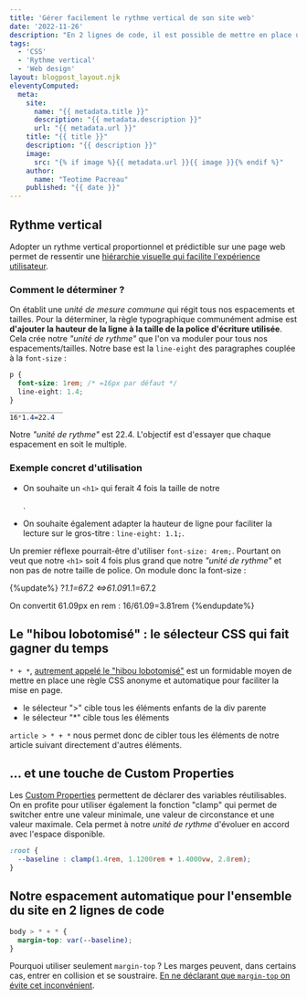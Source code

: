 ```yaml
---
title: 'Gérer facilement le rythme vertical de son site web'
date: '2022-11-26'
description: "En 2 lignes de code, il est possible de mettre en place un système d'espacement modulable et réutilisable qui s'adapte à toutes les mises en page."
tags: 
  - 'CSS'
  - 'Rythme vertical'
  - 'Web design'
layout: blogpost_layout.njk
eleventyComputed:
  meta:
    site:
      name: "{{ metadata.title }}"
      description: "{{ metadata.description }}"
      url: "{{ metadata.url }}"
    title: "{{ title }}"
    description: "{{ description }}"
    image:
      src: "{% if image %}{{ metadata.url }}{{ image }}{% endif %}"
    author:
      name: "Teotime Pacreau"
    published: "{{ date }}"
---
```

## Rythme vertical

Adopter un rythme vertical proportionnel et prédictible sur une page web permet de ressentir une [hiérarchie visuelle qui facilite l'expérience utilisateur](https://24ways.org/2006/compose-to-a-vertical-rhythm/).

### Comment le déterminer ?

On établit une *unité de mesure commune* qui régit tous nos espacements et tailles. 
Pour la déterminer, la règle typographique communément admise est **d'ajouter la hauteur de la ligne à la taille de la police d'écriture utilisée**. Cela crée notre *"unité de rythme"* que l'on va moduler pour tous nos espacements/tailles.
Notre base est la ```line-eight``` des paragraphes couplée à la ```font-size``` :

```css
p {
  font-size: 1rem; /* =16px par défaut */
  line-eight: 1.4;
}
_____________
16*1.4=22.4
```
Notre *"unité de rythme"* est 22.4. L'objectif est d'essayer que chaque espacement en soit le multiple. 

### Exemple concret d'utilisation

- On souhaite un ```<h1>``` qui ferait 4 fois la taille de notre <p>.
- On souhaite également adapter la hauteur de ligne pour faciliter la lecture sur le gros-titre : ```line-eight: 1.1;```.

Un premier réflexe pourrait-être d'utiliser ```font-size: 4rem;```. 
Pourtant on veut que notre ```<h1>``` soit 4 fois plus grand que notre *"unité de rythme"* et non pas de notre taille de police. On module donc la font-size :

{%update%}
?*1.1=67.2
<=>61.09*1.1=67.2

On convertit 61.09px en rem : 16/61.09=3.81rem
{%endupdate%}

## Le "hibou lobotomisé" : le sélecteur CSS qui fait gagner du temps

```* + *```, [autrement appelé le "hibou lobotomisé"](https://alistapart.com/article/axiomatic-css-and-lobotomized-owls/) est un formidable moyen de mettre en place une règle CSS anonyme et automatique pour faciliter la mise en page.

- le sélecteur ">" cible tous les éléments enfants de la div parente
- le sélecteur "*" cible tous les éléments

```article > * + *``` nous permet donc de cibler tous les éléments de notre article suivant directement d'autres éléments.

## ... et une touche de Custom Properties

Les [Custom Properties](https://developer.mozilla.org/en-US/docs/Web/CSS/--*) permettent de déclarer des variables réutilisables. On en profite pour utiliser également la fonction "clamp" qui permet de switcher entre une valeur minimale, une valeur de circonstance et une valeur maximale. Cela permet à notre *unité de rythme* d'évoluer en accord avec l'espace disponible.
```css
:root {
  --baseline : clamp(1.4rem, 1.1200rem + 1.4000vw, 2.8rem);
}
```
## Notre espacement automatique pour l'ensemble du site en 2 lignes de code
```css
body > * + * {
  margin-top: var(--baseline);
}
```

Pourquoi utiliser seulement ```margin-top``` ? Les marges peuvent, dans certains cas, entrer en collision et se soustraire. [En ne déclarant que ```margin-top``` on évite cet inconvénient](https://cssfordesigners.com/articles/managing-vertical-margins-in-css).